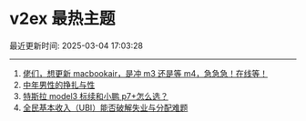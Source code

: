# v2ex 最热主题

最近更新时间: 2025-03-04 17:03:28

--- 
1. [佬们，想更新 macbookair，是冲 m3 还是等 m4，急急急！在线等！](https://www.v2ex.com/t/1115652) 
2. [中年男性的挣扎与性](https://www.v2ex.com/t/1115692) 
3. [特斯拉 model3 标续和小鹏 p7+怎么选？](https://www.v2ex.com/t/1115672) 
4. [全民基本收入（UBI）能否破解失业与分配难题](https://www.v2ex.com/t/1115704) 
